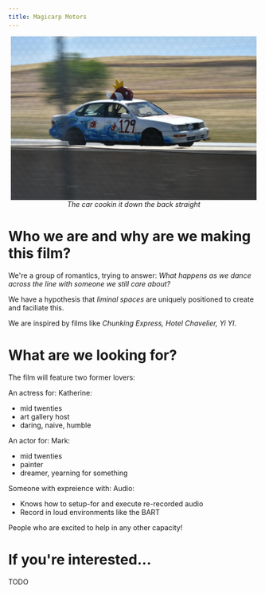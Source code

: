 ```yaml
---
title: Magicarp Motors
---
```


<div style="display: flex; align-items: center;">
  <div style="flex: 1; display: flex; justify-content: center; max-width: 100%; margin: 0 5px;">
    <img src="images/car-fast-1.jpg"
         style="height: auto; max-width: 100%;">
  </div>
</div>
<div style="flex: 1; display: flex; text-align: center; justify-content: center; font-style: italic;">
The car cookin it down the back straight</div>

# Who we are and why are we making this film?
We're a group of romantics, trying to answer:
*What happens as we dance across the line with someone we still care about?*

We have a hypothesis that *liminal spaces* are uniquely positioned to create and faciliate this.

We are inspired by films like *Chunking Express, Hotel Chavelier, Yi YI*.

# What are we looking for?
The film will feature two former lovers:

An actress for:
Katherine:
- mid twenties
- art gallery host
- daring, naive, humble

An actor for:
Mark:
- mid twenties
- painter
- dreamer, yearning for something

Someone with expreience with:
Audio:
- Knows how to setup-for and execute re-recorded audio
- Record in loud environments like the BART

People who are excited to help in any other capacity!

# If you're interested...
TODO